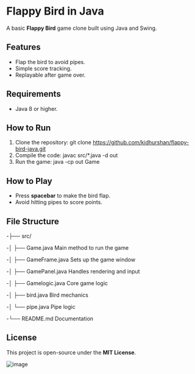 # Flappy Bird in Java

A basic **Flappy Bird** game clone built using Java and Swing.

## Features
- Flap the bird to avoid pipes.
- Simple score tracking.
- Replayable after game over.

## Requirements
- Java 8 or higher.

## How to Run
1. Clone the repository:
   git clone https://github.com/kidhurshan/flappy-bird-java.git
2. Compile the code:
   javac src/*.java -d out
3. Run the game:
   java -cp out Game

## How to Play
- Press **spacebar** to make the bird flap.
- Avoid hitting pipes to score points.

## File Structure
-├── src/

-│   ├── Game.java          Main method to run the game

-│   ├── GameFrame.java     Sets up the game window

-│   ├── GamePanel.java     Handles rendering and input

-│   ├── Gamelogic.java     Core game logic

-│   ├── bird.java          Bird mechanics

-│   └── pipe.java          Pipe logic

-└── README.md              Documentation

## License
This project is open-source under the **MIT License**.

![image](https://github.com/user-attachments/assets/ea951424-7892-4efa-b665-e5e8c740aea3)
